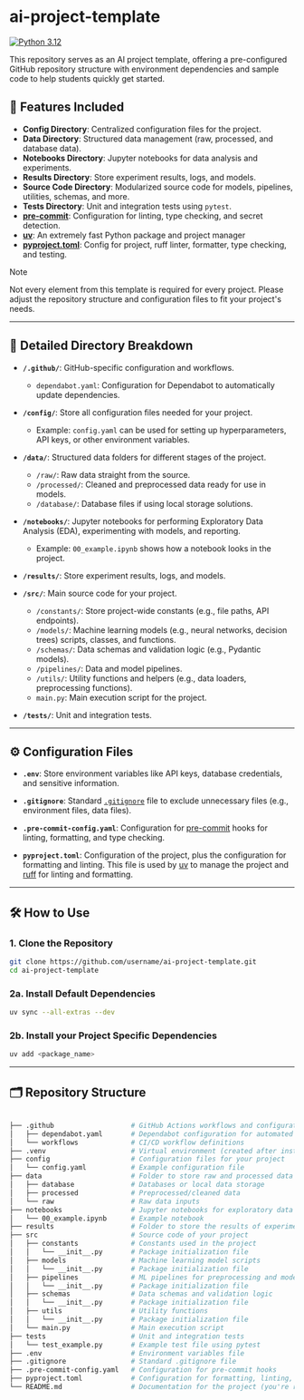 # ai-project-template

[![Python 3.12](https://img.shields.io/badge/python-3.12-blue.svg)](https://www.python.org/downloads/release/python-3110/)

This repository serves as an AI project template, offering a pre-configured GitHub repository structure with environment dependencies and sample code to help students quickly get started.

## 🚀 Features Included

- **Config Directory**: Centralized configuration files for the project.
- **Data Directory**: Structured data management (raw, processed, and database data).
- **Notebooks Directory**: Jupyter notebooks for data analysis and experiments.
- **Results Directory**: Store experiment results, logs, and models.
- **Source Code Directory**: Modularized source code for models, pipelines, utilities, schemas, and more.
- **Tests Directory**: Unit and integration tests using `pytest`.
- **[pre-commit](https://pre-commit.com/)**: Configuration for linting, type checking, and secret detection.
- **[uv](https://docs.astral.sh/uv/)**: An extremely fast Python package and project manager
- **[pyproject.toml](https://pip.pypa.io/en/stable/reference/build-system/pyproject-toml/)**: Config for project, ruff linter, formatter, type checking, and testing.

> [!NOTE]
> Not every element from this template is required for every project. Please adjust the repository structure and configuration files to fit your project's needs.

---

## 📁 Detailed Directory Breakdown

- **`/.github/`**: GitHub-specific configuration and workflows.
  - `dependabot.yaml`: Configuration for Dependabot to automatically update dependencies.

- **`/config/`**: Store all configuration files needed for your project.
  - Example: `config.yaml` can be used for setting up hyperparameters, API keys, or other environment variables.

- **`/data/`**: Structured data folders for different stages of the project.
  - `/raw/`: Raw data straight from the source.
  - `/processed/`: Cleaned and preprocessed data ready for use in models.
  - `/database/`: Database files if using local storage solutions.


- **`/notebooks/`**: Jupyter notebooks for performing Exploratory Data Analysis (EDA), experimenting with models, and reporting.
  - Example: `00_example.ipynb` shows how a notebook looks in the project.

- **`/results/`**: Store experiment results, logs, and models.

- **`/src/`**: Main source code for your project.
  - `/constants/`: Store project-wide constants (e.g., file paths, API endpoints).
  - `/models/`: Machine learning models (e.g., neural networks, decision trees) scripts, classes, and functions.
  - `/schemas/`: Data schemas and validation logic (e.g., Pydantic models).
  - `/pipelines/`: Data and model pipelines.
  - `/utils/`: Utility functions and helpers (e.g., data loaders, preprocessing functions).
  - `main.py`: Main execution script for the project.
- **`/tests/`**: Unit and integration tests.

---

## ⚙️ Configuration Files

- **`.env`**: Store environment variables like API keys, database credentials, and sensitive information.

- **`.gitignore`**: Standard [`.gitignore`](https://git-scm.com/docs/gitignore) file to exclude unnecessary files (e.g., environment files, data files).

- **`.pre-commit-config.yaml`**: Configuration for [pre-commit](https://pre-commit.com/) hooks for linting, formatting, and type checking.


- **`pyproject.toml`**: Configuration of the project, plus the configuration for formatting and linting. This file is used by [uv](https://docs.astral.sh/uv/) to manage the project and [ruff](https://docs.astral.sh/ruff/) for linting and formatting.


---

## 🛠️ How to Use

### 1. **Clone the Repository**
```bash
git clone https://github.com/username/ai-project-template.git
cd ai-project-template
```

### 2a. **Install Default Dependencies**
```bash
uv sync --all-extras --dev
```

### 2b. **Install your Project Specific Dependencies**
```bash
uv add <package_name>
```

---

## 🗂️ Repository Structure
```bash

├── .github                   # GitHub Actions workflows and configuration
│   ├── dependabot.yaml       # Dependabot configuration for automated dependency updates
│   └── workflows             # CI/CD workflow definitions
├── .venv                     # Virtual environment (created after installation)
├── config                    # Configuration files for your project
│   └── config.yaml           # Example configuration file
├── data                      # Folder to store raw and processed data
│   ├── database              # Databases or local data storage
│   ├── processed             # Preprocessed/cleaned data
│   └── raw                   # Raw data inputs
├── notebooks                 # Jupyter notebooks for exploratory data analysis, experiments
│   └── 00_example.ipynb      # Example notebook
├── results                   # Folder to store the results of experiments and models
├── src                       # Source code of your project
│   ├── constants             # Constants used in the project
│   │   └── __init__.py       # Package initialization file
│   ├── models                # Machine learning model scripts
│   │   └── __init__.py       # Package initialization file
│   ├── pipelines             # ML pipelines for preprocessing and modeling
│   │   └── __init__.py       # Package initialization file
│   ├── schemas               # Data schemas and validation logic
│   │   └── __init__.py       # Package initialization file
│   ├── utils                 # Utility functions
│   │   └── __init__.py       # Package initialization file
│   └── main.py               # Main execution script
├── tests                     # Unit and integration tests
│   └── test_example.py       # Example test file using pytest
├── .env                      # Environment variables file
├── .gitignore                # Standard .gitignore file
├── .pre-commit-config.yaml   # Configuration for pre-commit hooks
├── pyproject.toml            # Configuration for formatting, linting, type-checking, and testing
└── README.md                 # Documentation for the project (you're reading it!)

```



